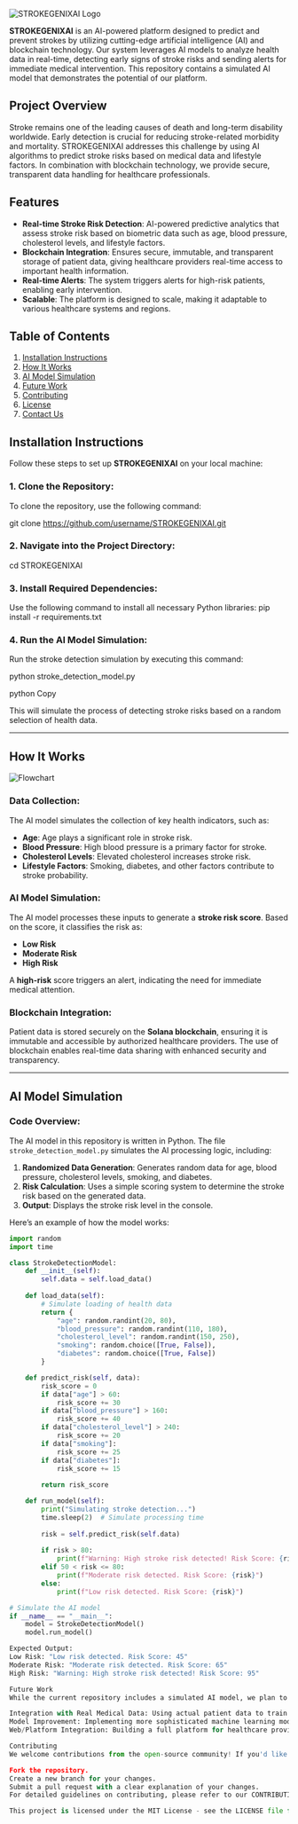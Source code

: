 
![STROKEGENIXAI Logo](https://raw.githubusercontent.com/strokegenixai/STROKEGENIXAI/main/STROKEGENIX%20LOGO.jpeg)


**STROKEGENIXAI** is an AI-powered platform designed to predict and prevent strokes by utilizing cutting-edge artificial intelligence (AI) and blockchain technology. Our system leverages AI models to analyze health data in real-time, detecting early signs of stroke risks and sending alerts for immediate medical intervention. This repository contains a simulated AI model that demonstrates the potential of our platform.

## **Project Overview**
Stroke remains one of the leading causes of death and long-term disability worldwide. Early detection is crucial for reducing stroke-related morbidity and mortality. STROKEGENIXAI addresses this challenge by using AI algorithms to predict stroke risks based on medical data and lifestyle factors. In combination with blockchain technology, we provide secure, transparent data handling for healthcare professionals.

## **Features**
- **Real-time Stroke Risk Detection**: AI-powered predictive analytics that assess stroke risk based on biometric data such as age, blood pressure, cholesterol levels, and lifestyle factors.
- **Blockchain Integration**: Ensures secure, immutable, and transparent storage of patient data, giving healthcare providers real-time access to important health information.
- **Real-time Alerts**: The system triggers alerts for high-risk patients, enabling early intervention.
- **Scalable**: The platform is designed to scale, making it adaptable to various healthcare systems and regions.

## **Table of Contents**
1. [Installation Instructions](#installation-instructions)
2. [How It Works](#how-it-works)
3. [AI Model Simulation](#ai-model-simulation)
4. [Future Work](#future-work)
5. [Contributing](#contributing)
6. [License](#license)
7. [Contact Us](#contact-us)

## **Installation Instructions**

Follow these steps to set up **STROKEGENIXAI** on your local machine:

### 1. Clone the Repository:
To clone the repository, use the following command:

git clone https://github.com/username/STROKEGENIXAI.git

### 2. Navigate into the Project Directory:
cd STROKEGENIXAI

### 3. Install Required Dependencies:
Use the following command to install all necessary Python libraries:
pip install -r requirements.txt


### 4. Run the AI Model Simulation:
Run the stroke detection simulation by executing this command:

python stroke_detection_model.py

python
Copy

This will simulate the process of detecting stroke risks based on a random selection of health data.

---

## **How It Works**
![Flowchart](https://github.com/strokegenixai/STROKEGENIXAI/blob/main/flowchart%20STROKEGENIXAI.jpg)
### **Data Collection**:
The AI model simulates the collection of key health indicators, such as:
- **Age**: Age plays a significant role in stroke risk.
- **Blood Pressure**: High blood pressure is a primary factor for stroke.
- **Cholesterol Levels**: Elevated cholesterol increases stroke risk.
- **Lifestyle Factors**: Smoking, diabetes, and other factors contribute to stroke probability.

### **AI Model Simulation**:
The AI model processes these inputs to generate a **stroke risk score**. Based on the score, it classifies the risk as:
- **Low Risk**
- **Moderate Risk**
- **High Risk**

A **high-risk** score triggers an alert, indicating the need for immediate medical attention.

### **Blockchain Integration**:
Patient data is stored securely on the **Solana blockchain**, ensuring it is immutable and accessible by authorized healthcare providers. The use of blockchain enables real-time data sharing with enhanced security and transparency.

---

## **AI Model Simulation**

### **Code Overview**:
The AI model in this repository is written in Python. The file `stroke_detection_model.py` simulates the AI processing logic, including:
1. **Randomized Data Generation**: Generates random data for age, blood pressure, cholesterol levels, smoking, and diabetes.
2. **Risk Calculation**: Uses a simple scoring system to determine the stroke risk based on the generated data.
3. **Output**: Displays the stroke risk level in the console.

Here’s an example of how the model works:

```python
import random
import time

class StrokeDetectionModel:
    def __init__(self):
        self.data = self.load_data()
    
    def load_data(self):
        # Simulate loading of health data
        return {
            "age": random.randint(20, 80),
            "blood_pressure": random.randint(110, 180),
            "cholesterol_level": random.randint(150, 250),
            "smoking": random.choice([True, False]),
            "diabetes": random.choice([True, False])
        }

    def predict_risk(self, data):
        risk_score = 0
        if data["age"] > 60:
            risk_score += 30
        if data["blood_pressure"] > 160:
            risk_score += 40
        if data["cholesterol_level"] > 240:
            risk_score += 20
        if data["smoking"]:
            risk_score += 25
        if data["diabetes"]:
            risk_score += 15
        
        return risk_score

    def run_model(self):
        print("Simulating stroke detection...")
        time.sleep(2)  # Simulate processing time
        
        risk = self.predict_risk(self.data)
        
        if risk > 80:
            print(f"Warning: High stroke risk detected! Risk Score: {risk}")
        elif 50 < risk <= 80:
            print(f"Moderate risk detected. Risk Score: {risk}")
        else:
            print(f"Low risk detected. Risk Score: {risk}")

# Simulate the AI model
if __name__ == "__main__":
    model = StrokeDetectionModel()
    model.run_model()

Expected Output:
Low Risk: "Low risk detected. Risk Score: 45"
Moderate Risk: "Moderate risk detected. Risk Score: 65"
High Risk: "Warning: High stroke risk detected! Risk Score: 95"

Future Work
While the current repository includes a simulated AI model, we plan to implement the following in future versions:

Integration with Real Medical Data: Using actual patient data to train the AI model.
Model Improvement: Implementing more sophisticated machine learning models for better accuracy.
Web/Platform Integration: Building a full platform for healthcare providers to interact with the AI model and manage patient data.

Contributing
We welcome contributions from the open-source community! If you'd like to contribute, please follow these steps:

Fork the repository.
Create a new branch for your changes.
Submit a pull request with a clear explanation of your changes.
For detailed guidelines on contributing, please refer to our CONTRIBUTING.md file.

This project is licensed under the MIT License - see the LICENSE file for details.







